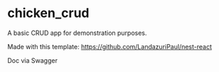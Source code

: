 # chicken_crud

A basic CRUD app for demonstration purposes.

Made with this template: https://github.com/LandazuriPaul/nest-react

Doc via Swagger
